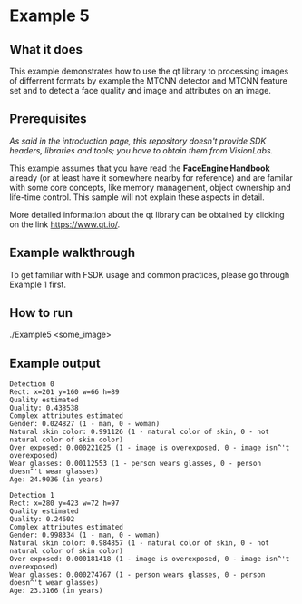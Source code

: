 # Example 5
## What it does
This example demonstrates how to use the qt library to processing images of differrent formats by example the MTCNN detector and MTCNN feature set and to detect a face quality and image and attributes on an image.

## Prerequisites
*As said in the introduction page, this repository doesn't provide SDK headers, libraries and tools; you have to obtain them from VisionLabs.*

This example assumes that you have read the **FaceEngine Handbook** already (or at least have it somewhere nearby for reference) and are familar with some core concepts, like memory management, object ownership and life-time control. This sample will not explain these aspects in detail.

More detailed information about the qt library can be obtained by clicking on the link https://www.qt.io/.

## Example walkthrough
To get familiar with FSDK usage and common practices, please go through Example 1 first.

## How to run
./Example5 <some_image>

## Example output
```shell
Detection 0
Rect: x=201 y=160 w=66 h=89
Quality estimated
Quality: 0.438538
Complex attributes estimated
Gender: 0.024827 (1 - man, 0 - woman)
Natural skin color: 0.991126 (1 - natural color of skin, 0 - not natural color of skin color)
Over exposed: 0.000221025 (1 - image is overexposed, 0 - image isn^'t overexposed)
Wear glasses: 0.00112553 (1 - person wears glasses, 0 - person doesn^'t wear glasses)
Age: 24.9036 (in years)

Detection 1
Rect: x=280 y=423 w=72 h=97
Quality estimated
Quality: 0.24602
Complex attributes estimated
Gender: 0.998334 (1 - man, 0 - woman)
Natural skin color: 0.984857 (1 - natural color of skin, 0 - not natural color of skin color)
Over exposed: 0.000181418 (1 - image is overexposed, 0 - image isn^'t overexposed)
Wear glasses: 0.000274767 (1 - person wears glasses, 0 - person doesn^'t wear glasses)
Age: 23.3166 (in years)
```
